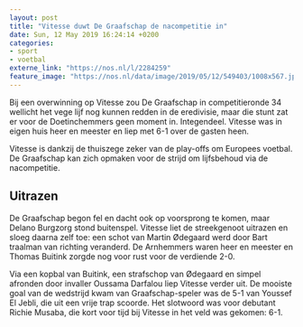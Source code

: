```yaml
---
layout: post
title: "Vitesse duwt De Graafschap de nacompetitie in"
date: Sun, 12 May 2019 16:24:14 +0200
categories: 
- sport 
- voetbal 
externe_link: "https://nos.nl/l/2284259"
feature_image: "https://nos.nl/data/image/2019/05/12/549403/1008x567.jpg"
---
```


<p>Bij een overwinning op Vitesse zou De Graafschap in competitieronde 34 wellicht het vege lijf nog kunnen redden in de eredivisie, maar die stunt zat er voor de Doetinchemmers geen moment in. Integendeel. Vitesse was in eigen huis heer en meester en liep met 6-1 over de gasten heen.</p>
<p>Vitesse is dankzij de thuiszege zeker van de play-offs om Europees voetbal. De Graafschap kan zich opmaken voor de strijd om lijfsbehoud via de nacompetitie.</p>
<h2>Uitrazen</h2>
<p>De Graafschap begon fel en dacht ook op voorsprong te komen, maar Delano Burgzorg stond buitenspel. Vitesse liet de streekgenoot uitrazen en sloeg daarna zelf toe: een schot van Martin Ødegaard werd door Bart traalman van richting veranderd. De Arnhemmers waren heer en meester en Thomas Buitink zorgde nog voor rust voor de verdiende 2-0.</p>
<p>Via een kopbal van Buitink, een strafschop van Ødegaard en simpel afronden door invaller Oussama Darfalou liep Vitesse verder uit. De mooiste goal van de wedstrijd kwam van Graafschap-speler was de 5-1 van Youssef El Jebli, die uit een vrije trap scoorde. Het slotwoord was voor debutant Richie Musaba, die kort voor tijd bij Vitesse in het veld was gekomen: 6-1.</p>

